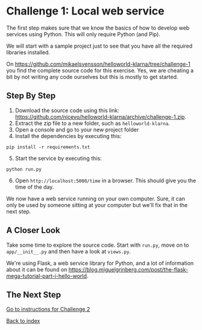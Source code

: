 # Challenge 1: Local web service

The first step makes sure that we know the basics of how to develop web services using Python. This will only require Python (and Pip).

We will start with a sample project just to see that you have all the required libraries installed.

On <https://github.com/mikaelsvensson/helloworld-klarna/tree/challenge-1> you find the complete source code for this exercise. Yes, we are cheating a bit by not writing any code ourselves but this is mostly to get started.

## Step By Step

1. Download the source code using this link: <https://github.com/nicevo/helloworld-klarna/archive/challenge-1.zip>.
2. Extract the zip file to a new folder, such as `helloworld-klarna`.
3. Open a console and go to your new project folder
4. Install the dependencies by executing this:

  ```
  pip install -r requirements.txt
  ```

5. Start the service by executing this:

  ```
  python run.py
  ```

6. Open `http://localhost:5000/time` in a browser. This should give you the time of the day.

We now have a web service running on your own computer. Sure, it can only be used by someone sitting at your computer but we'll fix that in the next step.

## A Closer Look

Take some time to explore the source code. Start with `run.py`, move on to `app/__init__.py` and then have a look at `views.py`.

We're using Flask, a web service library for Python, and a lot of information about it can be found on <https://blog.miguelgrinberg.com/post/the-flask-mega-tutorial-part-i-hello-world>.

## The Next Step

[Go to instructions for Challenge 2](./challenge-heroku.md)

[Back to index](./index.md)
